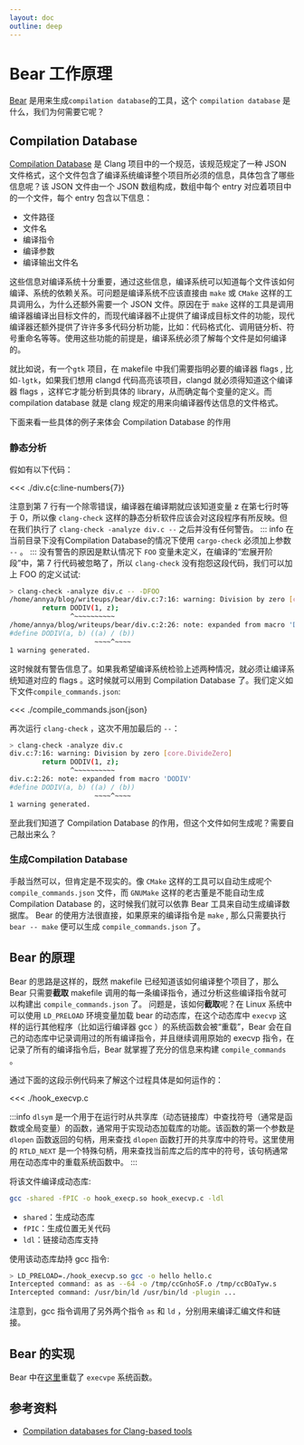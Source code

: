 ```yaml
---
layout: doc
outline: deep
---
```


# Bear 工作原理

[Bear](https://github.com/rizsotto/Bear?tab=readme-ov-file) 是用来生成`compilation database`的工具，这个 `compilation database` 是什么，我们为何需要它呢？

## Compilation Database

[Compilation Database](https://clang.llvm.org/docs/JSONCompilationDatabase.html) 是 Clang 项目中的一个规范，该规范规定了一种 JSON 文件格式，这个文件包含了编译系统编译整个项目所必须的信息，具体包含了哪些信息呢？该 JSON 文件由一个 JSON 数组构成，数组中每个 entry 对应着项目中的一个文件，每个 entry 包含以下信息：

- 文件路径
- 文件名
- 编译指令
- 编译参数
- 编译输出文件名

这些信息对编译系统十分重要，通过这些信息，编译系统可以知道每个文件该如何编译、系统的依赖关系。可问题是编译系统不应该直接由 `make` 或 `CMake` 这样的工具调用么，为什么还额外需要一个 JSON 文件。原因在于 `make` 这样的工具是调用编译器编译出目标文件的，而现代编译器不止提供了编译成目标文件的功能，现代编译器还额外提供了许许多多代码分析功能，比如：代码格式化、调用链分析、符号重命名等等。使用这些功能的前提是，编译系统必须了解每个文件是如何编译的。

就比如说，有一个`gtk` 项目，在 makefile 中我们需要指明必要的编译器 flags , 比如`-lgtk`，如果我们想用 clangd 代码高亮该项目，clangd 就必须得知道这个编译器 flags ，这样它才能分析到具体的 library，从而确定每个变量的定义。而 compilation database 就是 clang 规定的用来向编译器传达信息的文件格式。

下面来看一些具体的例子来体会 Compilation Database 的作用

### 静态分析

假如有以下代码：

<<< ./div.c{c:line-numbers{7}}

注意到第 7 行有一个除零错误，编译器在编译期就应该知道变量 z 在第七行时等于 0，所以像 `clang-check` 这样的静态分析软件应该会对这段程序有所反映。但在我们执行了 `clang-check -analyze div.c --` 之后并没有任何警告。
::: info
在当前目录下没有Compilation Database的情况下使用 `cargo-check` 必须加上参数 `--` 。
:::
没有警告的原因是默认情况下 `FOO` 变量未定义，在编译的“宏展开阶段”中，第 7 行代码被忽略了，所以 `clang-check` 没有抱怨这段代码，我们可以加上 FOO 的定义试试:
```sh 
> clang-check -analyze div.c -- -DFOO
/home/annya/blog/writeups/bear/div.c:7:16: warning: Division by zero [core.DivideZero]
        return DODIV(1, z);
               ^~~~~~~~~~~
/home/annya/blog/writeups/bear/div.c:2:26: note: expanded from macro 'DODIV'
#define DODIV(a, b) ((a) / (b))
                     ~~~~^~~~~
1 warning generated.
```
这时候就有警告信息了。如果我希望编译系统检验上述两种情况，就必须让编译系统知道对应的 flags 。这时候就可以用到 Compilation Database 了。我们定义如下文件`compile_commands.json`:

<<< ./compile_commands.json{json}

再次运行 `clang-check` ，这次不用加最后的 `--`：

```sh 
> clang-check -analyze div.c
div.c:7:16: warning: Division by zero [core.DivideZero]
        return DODIV(1, z);
               ^~~~~~~~~~~
div.c:2:26: note: expanded from macro 'DODIV'
#define DODIV(a, b) ((a) / (b))
                     ~~~~^~~~~
1 warning generated.
```

至此我们知道了 Compilation Database 的作用，但这个文件如何生成呢？需要自己敲出来么？

### 生成Compilation Database
手敲当然可以，但肯定是不现实的。像 `CMake` 这样的工具可以自动生成呢个 `compile_commands.json` 文件，而 `GNUMake` 这样的老古董是不能自动生成 Compilation Database 的，这时候我们就可以依靠 Bear 工具来自动生成编译数据库。
Bear 的使用方法很直接，如果原来的编译指令是 `make` , 那么只需要执行 `bear -- make` 便可以生成 `compile_commands.json` 了。

## Bear 的原理
Bear 的思路是这样的，既然 makefile 已经知道该如何编译整个项目了，那么 Bear 只需要**截取** makefile 调用的每一条编译指令，通过分析这些编译指令就可以构建出 `compile_commands.json` 了。
问题是，该如何**截取**呢？在 Linux 系统中可以使用 `LD_PRELOAD` 环境变量加载 bear 的动态库，在这个动态库中 `execvp` 这样的运行其他程序（比如运行编译器 gcc ）的系统函数会被“重载”，Bear 会在自己的动态库中记录调用过的所有编译指令，并且继续调用原始的 execvp 指令，在记录了所有的编译指令后，Bear 就掌握了充分的信息来构建 `compile_commands` 。

通过下面的这段示例代码来了解这个过程具体是如何运作的：

<<< ./hook_execvp.c

:::info
`dlsym` 是一个用于在运行时从共享库（动态链接库）中查找符号（通常是函数或全局变量）的函数，通常用于实现动态加载库的功能。该函数的第一个参数是 `dlopen` 函数返回的句柄，用来查找 `dlopen` 函数打开的共享库中的符号。这里使用的 `RTLD_NEXT` 是一个特殊句柄，用来查找当前库之后的库中的符号，该句柄通常用在动态库中的重载系统函数中。
:::

将该文件编译成动态库:
```sh
gcc -shared -fPIC -o hook_execp.so hook_execvp.c -ldl
```
- `shared`：生成动态库
- `fPIC`：生成位置无关代码
- `ldl`：链接动态库支持

使用该动态库劫持 gcc 指令:
```sh
> LD_PRELOAD=./hook_execvp.so gcc -o hello hello.c
Intercepted command: as as --64 -o /tmp/ccGnhoSF.o /tmp/ccBOaTyw.s
Intercepted command: /usr/bin/ld /usr/bin/ld -plugin ...
```
注意到，gcc 指令调用了另外两个指令 `as` 和 `ld` ，分别用来编译汇编文件和链接。

## Bear 的实现
Bear 中在[这里](https://github.com/rizsotto/Bear/blob/777954d4c2c1fc9053d885c28c9e15f903cc519a/source/intercept/source/report/libexec/lib.cc#L160)重载了 `execvpe` 系统函数。


## 参考资料
- [Compilation databases for Clang-based tools](https://eli.thegreenplace.net/2014/05/21/compilation-databases-for-clang-based-tools)

